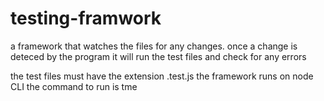 # testing-framwork

a framework that watches the files for any changes.
once a change is deteced by the program it will run the test files and check for any errors

the test files must have the extension .test.js
the framework runs on node CLI
the command to run is tme
